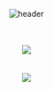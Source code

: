 <div align="center">
  
  ![header](https://capsule-render.vercel.app/api?type=Soft&text=An's_coding&color=E56D29)
</div>

<div align="center">

<br>

<br/>
<div>
<img src="https://img.shields.io/badge/JAVA-437291?style=for-the-badge&logo=openjdk&logoColor=white"/>
</div>
<br/>
<div>

<br/>
<div>

<img src="http://mazassumnida.wtf/api/v2/generate_badge?boj=science0813">

</div>

</div>

<!--
**Annopqr/Annopqr** is a ✨ _special_ ✨ repository because its `README.md` (this file) appears on your GitHub profile.

Here are some ideas to get you started:

- 🔭 I’m currently working on ...
- 🌱 I’m currently learning ...
- 👯 I’m looking to collaborate on ...
- 🤔 I’m looking for help with ...
- 💬 Ask me about ...
- 📫 How to reach me: ...
- 😄 Pronouns: ...
- ⚡ Fun fact: ...
-->
